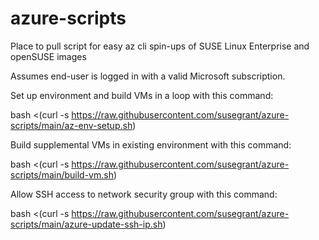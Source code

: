 # azure-scripts
Place to pull script for easy az cli spin-ups of SUSE Linux Enterprise and openSUSE images

Assumes end-user is logged in with a valid Microsoft subscription.

Set up environment and build VMs in a loop with this command:

bash <(curl -s https://raw.githubusercontent.com/susegrant/azure-scripts/main/az-env-setup.sh)

Build supplemental VMs in existing environment with this command:

bash <(curl -s https://raw.githubusercontent.com/susegrant/azure-scripts/main/build-vm.sh)

Allow SSH access to network security group with this command:

bash <(curl -s https://raw.githubusercontent.com/susegrant/azure-scripts/main/azure-update-ssh-ip.sh)
